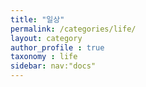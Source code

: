 ```yaml
---
title: "일상"
permalink: /categories/life/
layout: category
author_profile : true
taxonomy : life
sidebar: nav:"docs"
---
```



